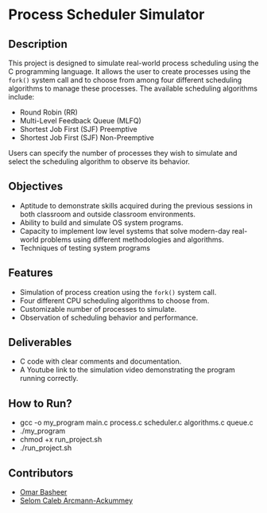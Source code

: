 # Process Scheduler Simulator

## Description
This project is designed to simulate real-world process scheduling using the C programming language. It allows the user to create processes using the `fork()` system call and to choose from among four different scheduling algorithms to manage these processes. The available scheduling algorithms include:

- Round Robin (RR)
- Multi-Level Feedback Queue (MLFQ)
- Shortest Job First (SJF) Preemptive
- Shortest Job First (SJF) Non-Preemptive

Users can specify the number of processes they wish to simulate and select the scheduling algorithm to observe its behavior.

## Objectives
- Aptitude to demonstrate skills acquired during the previous sessions in both classroom and outside classroom environments.
- Ability to build and simulate OS system programs.
- Capacity to implement low level systems that solve modern-day real-world problems using different methodologies and algorithms.
- Techniques of testing system programs

## Features
- Simulation of process creation using the `fork()` system call.
- Four different CPU scheduling algorithms to choose from.
- Customizable number of processes to simulate.
- Observation of scheduling behavior and performance.

## Deliverables

- C code with clear comments and documentation.
- A Youtube link to the  simulation video demonstrating the program running correctly.

## How to Run?
- gcc -o my_program main.c process.c scheduler.c algorithms.c queue.c
- ./my_program  
- chmod +x run_project.sh  
- ./run_project.sh  



## Contributors
- [Omar Basheer](https://github.com/omar-basheer)
- [Selom Caleb Arcmann-Ackummey](https://github.com/selomcaleb)
